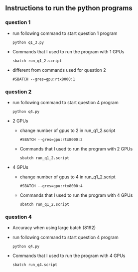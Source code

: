 
## Instructions to run the python programs
### question 1
- run following command to start question 1 program 

    ```
    python q1_3.py
    ```
- Commands that I used to run the program with 1 GPUs
    ```
    sbatch run_q1_2.script
    ```
- different from commands used for question 2 
    ```
    #SBATCH --gres=gpu:rtx8000:1
    ```
### question 2
- run following command to start question 4 program 

    ```
    python q4.py
    ```
- 2 GPUs
    - change number of gpus to 2 in run_q1_2.script 
        ```
        #SBATCH --gres=gpu:rtx8000:2
        ```
    - Commands that I used to run the program with 2 GPUs 
        ```
        sbatch run_q1_2.script
        ```
- 4 GPUs
    - change number of gpus to 4 in run_q1_2.script 
        ```
        #SBATCH --gres=gpu:rtx8000:4
        ```
    - Commands that I used to run the program with 4 GPUs 
        ```
        sbatch run_q1_2.script
        ```

### question 4
- Accuracy when using large batch (8192)
- run following command to start question 4 program 

    ```
    python q4.py
    ```
- Commands that I used to run the program with 4 GPUs 
    ```
    sbatch run_q4.script
    ```
